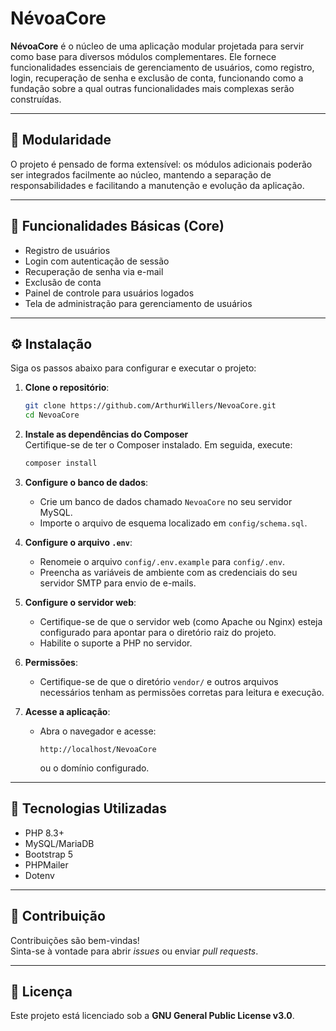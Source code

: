 # NévoaCore

**NévoaCore** é o núcleo de uma aplicação modular projetada para servir como base para diversos módulos complementares. Ele fornece funcionalidades essenciais de gerenciamento de usuários, como registro, login, recuperação de senha e exclusão de conta, funcionando como a fundação sobre a qual outras funcionalidades mais complexas serão construídas.

---

## 🔌 Modularidade

O projeto é pensado de forma extensível: os módulos adicionais poderão ser integrados facilmente ao núcleo, mantendo a separação de responsabilidades e facilitando a manutenção e evolução da aplicação.

---

## 📌 Funcionalidades Básicas (Core)

- Registro de usuários  
- Login com autenticação de sessão  
- Recuperação de senha via e-mail  
- Exclusão de conta  
- Painel de controle para usuários logados  
- Tela de administração para gerenciamento de usuários  

---

## ⚙️ Instalação

Siga os passos abaixo para configurar e executar o projeto:

1. **Clone o repositório**:
   ```bash
   git clone https://github.com/ArthurWillers/NevoaCore.git
   cd NevoaCore
   ```

2. **Instale as dependências do Composer**  
   Certifique-se de ter o Composer instalado. Em seguida, execute:
   ```bash
   composer install
   ```

3. **Configure o banco de dados**:

   - Crie um banco de dados chamado `NevoaCore` no seu servidor MySQL.
   - Importe o arquivo de esquema localizado em `config/schema.sql`.

4. **Configure o arquivo `.env`**:

   - Renomeie o arquivo `config/.env.example` para `config/.env`.
   - Preencha as variáveis de ambiente com as credenciais do seu servidor SMTP para envio de e-mails.

5. **Configure o servidor web**:

   - Certifique-se de que o servidor web (como Apache ou Nginx) esteja configurado para apontar para o diretório raiz do projeto.
   - Habilite o suporte a PHP no servidor.

6. **Permissões**:

   - Certifique-se de que o diretório `vendor/` e outros arquivos necessários tenham as permissões corretas para leitura e execução.

7. **Acesse a aplicação**:

   - Abra o navegador e acesse:  
     ```
     http://localhost/NevoaCore
     ```
     ou o domínio configurado.

---

## 🧰 Tecnologias Utilizadas

- PHP 8.3+  
- MySQL/MariaDB  
- Bootstrap 5  
- PHPMailer  
- Dotenv  

---

## 🤝 Contribuição

Contribuições são bem-vindas!  
Sinta-se à vontade para abrir *issues* ou enviar *pull requests*.

---

## 📄 Licença

Este projeto está licenciado sob a **GNU General Public License v3.0**.

